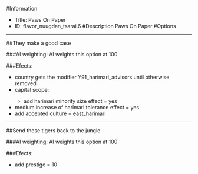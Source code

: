 #Information
 - Title: Paws On Paper
 - ID: flavor_nuugdan_tsarai.6
#Description
Paws On Paper
#Options

___
##They make a good case

###AI weighting:
AI weights this option at 100


###Efects:<ul><li>country gets the modifier Y91_harimari_advisors until otherwise removed</li><li>capital scope:</li><ul><li>add harimari minority size effect = yes</li></ul><li>medium increase of harimari tolerance effect = yes</li><li>add accepted culture = east_harimari</li></ul>

___
##Send these tigers back to the jungle

###AI weighting:
AI weights this option at 100


###Efects:<ul><li>add prestige = 10</li></ul>
